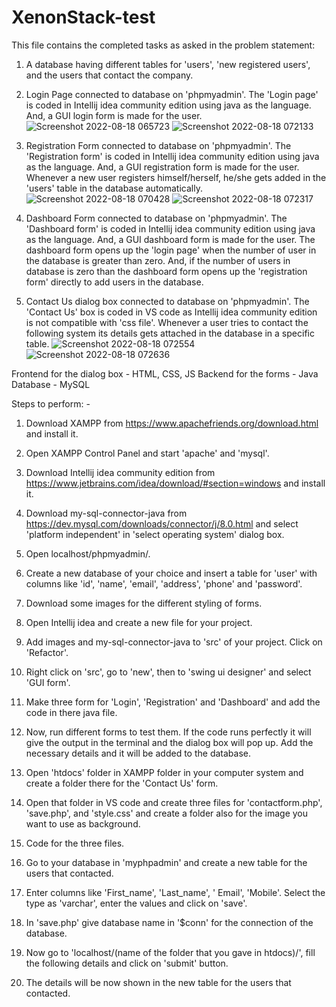 # XenonStack-test

This file contains the completed tasks as asked in the problem statement:

1. A database having different tables for 'users', 'new registered users', and the users that contact the company.
2. Login Page connected to database on 'phpmyadmin'. The 'Login page' is coded in Intellij idea community edition using java as the language. And, a GUI login form is made for the user.
![Screenshot 2022-08-18 065723](https://user-images.githubusercontent.com/56599307/185282511-8caf6199-27a1-455c-87db-d81cc523927d.png)
![Screenshot 2022-08-18 072133](https://user-images.githubusercontent.com/56599307/185282550-4e14876f-c5a7-4d93-bdd5-5d76bb464283.png)

3. Registration Form connected to database on 'phpmyadmin'. The 'Registration form' is coded in Intellij idea community edition using java as the language. And, a GUI registration form is made for the user. Whenever a new user registers himself/herself, he/she gets added in the 'users' table in the database automatically.
![Screenshot 2022-08-18 070428](https://user-images.githubusercontent.com/56599307/185282597-7e1c7dfd-6306-4cbe-8533-0a1e3f286159.png)
![Screenshot 2022-08-18 072317](https://user-images.githubusercontent.com/56599307/185282660-04c108ba-e3c7-4865-b3f8-11c75a82e8dc.png)

4. Dashboard Form connected to database on 'phpmyadmin'. The 'Dashboard form' is coded in Intellij idea community edition using java as the language. And, a GUI dashboard form is made for the user. The dashboard form opens up the 'login page' when the number of user in the database is greater than zero. And, if the number of users in database is zero than the dashboard form opens up the 'registration form' directly to add users in the database.
5. Contact Us dialog box connected to database on 'phpmyadmin'. The 'Contact Us' box is coded in VS code as Intellij idea community edition is not compatible with 'css file'. Whenever a user tries to contact the following system its details gets attached in the database in a specific table.
![Screenshot 2022-08-18 072554](https://user-images.githubusercontent.com/56599307/185282712-4d37f723-2027-42d7-87b4-a41f0ecdaeba.png)
![Screenshot 2022-08-18 072636](https://user-images.githubusercontent.com/56599307/185282748-28e10abe-78e8-4838-acac-a42004181f2e.png)

Frontend for the dialog box - HTML, CSS, JS
Backend for the forms - Java
Database - MySQL

Steps to perform: -

1. Download XAMPP from https://www.apachefriends.org/download.html and install it.

2. Open XAMPP Control Panel and start 'apache' and 'mysql'.

3. Download Intellij idea community edition from https://www.jetbrains.com/idea/download/#section=windows and install it.

4. Download my-sql-connector-java from https://dev.mysql.com/downloads/connector/j/8.0.html and select 'platform independent' in 'select operating system' dialog box.

5. Open localhost/phpmyadmin/.

6. Create a new database of your choice and insert a table for 'user' with columns like 'id', 'name', 'email', 'address', 'phone' and 'password'.

7. Download some images for the different styling of forms.

8. Open Intellij idea and create a new file for your project.

9. Add images and my-sql-connector-java to 'src' of your project. Click on 'Refactor'.

10. Right click on 'src', go to 'new', then to 'swing ui designer' and select 'GUI form'.

11. Make three form for 'Login', 'Registration' and 'Dashboard' and add the code in there java file.

12. Now, run different forms to test them. If the code runs perfectly it will give the output in the terminal and the dialog box will pop up. Add the necessary details and it will be added to the database.

13. Open 'htdocs' folder in XAMPP folder in your computer system and create a folder there for the 'Contact Us' form.

14. Open that folder in VS code and create three files for 'contactform.php', 'save.php', and 'style.css' and create a folder also for the image you want to use as background.

15. Code for the three files.

16. Go to your database in 'myphpadmin' and create a new table for the users that contacted.

17. Enter columns like 'First_name', 'Last_name', ' Email', 'Mobile'. Select the type as 'varchar', enter the values and click on 'save'.

18. In 'save.php' give database name in '$conn' for the connection of the database.

19. Now go to 'localhost/(name of the folder that you gave in htdocs)/', fill the following details and click on 'submit' button.

20. The details will be now shown in the new table for the users that contacted.
